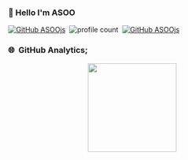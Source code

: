 ### 📛 Hello I'm ASOO 
[![GitHub ASOOjs](https://img.shields.io/github/followers/ASOOjs)](https://github.com/ASOOjs)&nbsp; 
![profile count](https://komarev.com/ghpvc/?username=ASOOjs&color=blue)&nbsp;
[![GitHub ASOOjs](https://img.shields.io/github/followers/ASOOjs?label=follow&style=social)](https://github.com/ASOOjs)&nbsp;

### 🌐 &nbsp;GitHub Analytics;

<p align="center">
<a href="https://github.com/ASOOjs">
  <img height="180em" src="https://github-readme-stats-eight-theta.vercel.app/api?username=ASOOjs&show_icons=true&theme=algolia&include_all_commits=true&count_private=true"/></a>
</p>

<br/>

